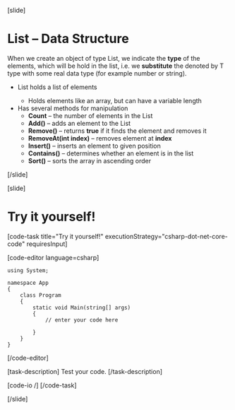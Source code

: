 [slide]
# List<T> – Data Structure
When we create an object of type List<T>, we indicate the **type** of the elements, which will be hold in the list, i.e. we **substitute** the denoted by T type with some real data type (for example number or string).
- List<T> holds a list of elements
    - Holds elements like an array, but can have a variable length
- Has several methods for manipulation
    - **Count** – the number of elements in the List<T>
    - **Add()** – adds an element to the List<T>
    - **Remove()** – returns **true** if it finds the element and removes it
    - **RemoveAt(int index)** – removes element at **index**
    - **Insert()** – inserts an element to given position 
    - **Contains()** – determines whether an element is in the list
    - **Sort()** – sorts the array in ascending order 

[/slide]

[slide]
# Try it yourself!

[code-task title="Try it yourself!" executionStrategy="csharp-dot-net-core-code" requiresInput]

[code-editor language=csharp]
```
using System;

namespace App
{
    class Program
    {
        static void Main(string[] args)
        {
		    // enter your code here
		    
		}
	}
}
```
[/code-editor]

[task-description]
Test your code.
[/task-description]

[code-io /]
[/code-task]


[/slide]



